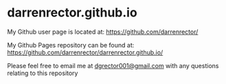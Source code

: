 darrenrector.github.io
=======================

My Github user page is located at:
https://github.com/darrenrector/

My Github Pages repository can be found at:
https://github.com/darrenrector/darrenrector.github.io/

Please feel free to email me at dgrector001@gmail.com with any questions relating to this repository
